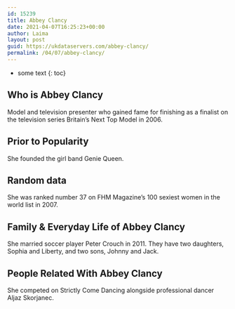 ```yaml
---
id: 15239
title: Abbey Clancy
date: 2021-04-07T16:25:23+00:00
author: Laima
layout: post
guid: https://ukdataservers.com/abbey-clancy/
permalink: /04/07/abbey-clancy/
---
```


* some text
{: toc}


## Who is Abbey Clancy
                  
                  
                  
Model and television presenter who gained fame for finishing as a finalist on the television series Britain&#8217;s Next Top Model in 2006.
                  
              
            
              
            
                
                
                
## Prior to Popularity
                  
                  
                  
She founded the girl band Genie Queen.
                  
              
            
              
            
                
                
                
## Random data
                  
                  
                  
She was ranked number 37 on FHM Magazine&#8217;s 100 sexiest women in the world list in 2007.
                  
              
            
              
            
                
                
                
## Family & Everyday Life of Abbey Clancy
                  
                  
                  
She married soccer player Peter Crouch in 2011. They have two daughters, Sophia and Liberty, and two sons, Johnny and Jack. 
                  
              
            
              
            
                
                
                
## People Related With Abbey Clancy
                  
                  
                  
She competed on Strictly Come Dancing alongside professional dancer Aljaz Skorjanec.
                  
              
            
              
            
                
              
            
              
              
            
            
              
            
          
          
          